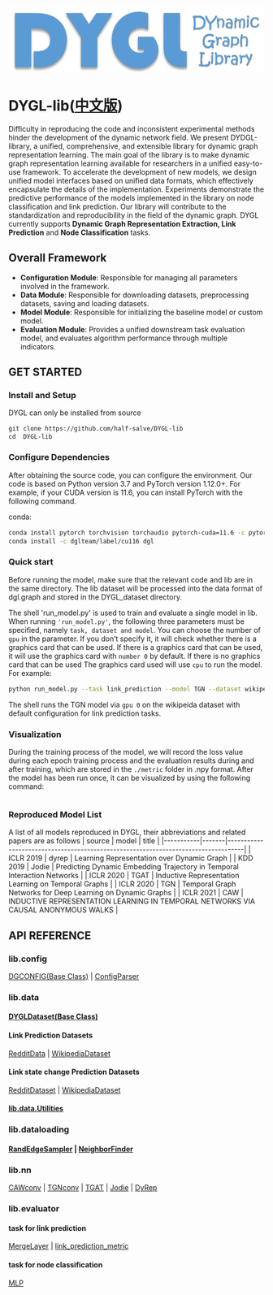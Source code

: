 
<div align=center><img src="./doc/3.png"></div> 

#  DYGL-lib([中文版](./readme_zh.md))
Difficulty in reproducing the code and inconsistent experimental methods hinder the development of the dynamic network field. We present DYDGL-library, a unified, comprehensive, and extensible library for dynamic graph representation learning. The main goal of the library is to make dynamic graph representation learning available for researchers in a unified easy-to-use framework. To accelerate the development of new models, we design unified model interfaces based on unified data formats, which effectively encapsulate the details of the implementation. Experiments demonstrate the predictive performance of the models implemented in the library on node classification and link prediction. Our library will contribute to the standardization and reproducibility in the field of the dynamic graph.
DYGL currently supports **Dynamic Graph Representation Extraction, Link Prediction** and **Node Classification** tasks.

## Overall Framework

* **Configuration Module**: Responsible for managing all parameters involved in the framework.
* **Data Module**: Responsible for downloading datasets, preprocessing datasets, saving and loading datasets.
* **Model Module**: Responsible for initializing the baseline model or custom model.
* **Evaluation Module**: Provides a unified downstream task evaluation model, and evaluates algorithm performance through multiple indicators.

## GET STARTED

### Install and Setup

DYGL can only be installed from source

```shell
git clone https://github.com/half-salve/DYGL-lib
cd  DYGL-lib
```

### Configure Dependencies
After obtaining the source code, you can configure the environment.
Our code is based on Python version 3.7 and PyTorch version 1.12.0+. For example, if your CUDA version is 11.6, you can install PyTorch with the following command.

conda:
```sh
conda install pytorch torchvision torchaudio pytorch-cuda=11.6 -c pytorch -c nvidia
conda install -c dglteam/label/cu116 dgl
```

### Quick start

Before running the model, make sure that the relevant code and lib are in the same directory. The lib dataset will be processed into the data format of dgl.graph and stored in the DYGL_dataset directory.

The shell 'run_model.py' is used to train and evaluate a single model in lib. When running `'run_model.py'`, the following three parameters must be specified, namely
`task, dataset and model`. You can choose the number of `gpu` in the parameter. If you don’t specify it, it will check whether there is a graphics card that can be used. If there is a graphics card that can be used, it will use the graphics card with `number 0` by default. If there is no graphics card that can be used The graphics card used will use `cpu` to run the model. For example:

```sh
python run_model.py --task link_prediction --model TGN --dataset wikipedia --gpu 0
```

The shell runs the TGN model via `gpu 0` on the wikipeida dataset with default configuration for link prediction tasks.

### Visualization

During the training process of the model, we will record the loss value during each epoch training process and the evaluation results during and after training, which are stored in the `./metric` folder in .npy format.
After the model has been run once, it can be visualized by using the following command:

```sh

```

### Reproduced Model List

A list of all models reproduced in DYGL, their abbreviations and related papers are as follows
| source    | model | title                                                                             |
|-----------|-------|-----------------------------------------------------------------------------------|
| ICLR 2019 | dyrep | Learning Representation over Dynamic Graph                                        |
| KDD 2019  | Jodie | Predicting Dynamic Embedding Trajectory in Temporal Interaction Networks          |
| ICLR 2020 | TGAT  | Inductive Representation Learning on Temporal Graphs                              |
| ICLR 2020 | TGN   | Temporal Graph Networks for Deep Learning on Dynamic Graphs                       |
| ICLR 2021 | CAW   | INDUCTIVE REPRESENTATION LEARNING IN TEMPORAL NETWORKS VIA CAUSAL ANONYMOUS WALKS |


## API REFERENCE

### lib.config

[DGCONFIG(Base Class)](./doc/config/ConfigParser.md) | [ConfigParser](./doc/config/ConfigParser.md)

### lib.data

#### [DYGLDataset(Base Class)](./doc/data/Base_class.md)

#### Link Prediction Datasets

[RedditData](./doc/data/Reddit.md) | [WikipediaDataset](./doc/data/wikipedia.md)

#### Link state change Prediction Datasets

[RedditDataset](./doc/data/Reddit.md) | [WikipediaDataset](./doc/data/wikipedia.md)

#### [lib.data.Utilities](./doc/data/data.utils.md)

### lib.dataloading

#### [RandEdgeSampler](./doc/dataloading/RandEdgeSampler.md) | [NeighborFinder](./doc/dataloading/NeighborFinder.md)

### lib.nn

[CAWconv](./doc/nn/CAWConv.md) | [TGNconv](./doc/nn/TGNConv.md) | [TGAT](./doc/nn/TGATConv.md) | [Jodie](./doc/nn/JodieConv.md) | [DyRep](./doc/nn/derep.md)

### lib.evaluator

#### task for link prediction

[MergeLayer](./doc/evalution/edge_aggregation.md) | [link_prediction_metric](./doc/evalution/edge_aggregation.md)

#### task for node classification

[MLP](./doc/evalution/node_class.md)
